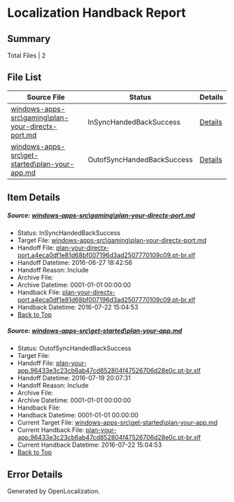 # <a name='report-top'></a> Localization Handback Report

## Summary
 Total Files | 2

## File List
 Source File | Status | Details 
 ----------- | ------ | ------- 
 [windows-apps-src\gaming\plan-your-directx-port.md](https://github.com/Microsoft/windows-apps/blob/6530fa257ea3735453a97eb5d916524e750e62fc/windows-apps-src/gaming/plan-your-directx-port.md) | InSyncHandedBackSuccess | [Details](#929ad82ce057754ee04f1f27537e03520e95157a2267)
 [windows-apps-src\get-started\plan-your-app.md](https://github.com/Microsoft/windows-apps/blob/43214b9e2c786a007b8d9cdef7700e275101aba5/windows-apps-src/get-started/plan-your-app.md) | OutofSyncHandedBackSuccess | [Details](#824ff176e1ec2d850ad11314082c588594df63d62686)

## Item Details
##### <a name='929ad82ce057754ee04f1f27537e03520e95157a2267'></a> Source: [windows-apps-src\gaming\plan-your-directx-port.md](https://github.com/Microsoft/windows-apps/blob/6530fa257ea3735453a97eb5d916524e750e62fc/windows-apps-src/gaming/plan-your-directx-port.md)
* Status: InSyncHandedBackSuccess
* Target File: [windows-apps-src\gaming\plan-your-directx-port.md](https://github.com/Microsoft/windows-apps.pt-br/blob/4f16ef4aaa1fb6208e766f6d619af3b3b7cc89e5/windows-apps-src/gaming/plan-your-directx-port.md)
* Handoff File: [plan-your-directx-port.a4eca0df1e81d68bf007196d3ad2507770109c09.pt-br.xlf](https://github.com/Microsoft/WDG.handoff/blob/dfa4cdaa527c5ba1d53d7dd4bd810841542e768a/ol-handoff/Microsoft/windows-apps.pt-br/master/plan-your-directx-port.a4eca0df1e81d68bf007196d3ad2507770109c09.pt-br.xlf)
* Handoff Datetime: 2016-06-27 18:42:56
* Handoff Reason: Include
* Archive File: 
* Archive Datetime: 0001-01-01 00:00:00
* Handback File: [plan-your-directx-port.a4eca0df1e81d68bf007196d3ad2507770109c09.pt-br.xlf](https://github.com/Microsoft/WDG.handback/blob/c6cd403a4c9bae67a0babc078b3a32d891cc42cb/ol-handback/Microsoft/windows-apps.pt-br/master/plan-your-directx-port.a4eca0df1e81d68bf007196d3ad2507770109c09.pt-br.xlf)
* Handback Datetime: 2016-07-22 15:04:53
* [Back to Top](#report-top)

##### <a name='824ff176e1ec2d850ad11314082c588594df63d62686'></a> Source: [windows-apps-src\get-started\plan-your-app.md](https://github.com/Microsoft/windows-apps/blob/43214b9e2c786a007b8d9cdef7700e275101aba5/windows-apps-src/get-started/plan-your-app.md)
* Status: OutofSyncHandedBackSuccess
* Target File: 
* Handoff File: [plan-your-app.96433e3c23cb6ab47cd852804f47526706d28e0c.pt-br.xlf](https://github.com/Microsoft/WDG.handoff/blob/a0a4f787ad7e4c84c69cdcbaf9a9425634d5d475/ol-handoff/Microsoft/windows-apps.pt-br/master/plan-your-app.96433e3c23cb6ab47cd852804f47526706d28e0c.pt-br.xlf)
* Handoff Datetime: 2016-07-19 20:07:31
* Handoff Reason: Include
* Archive File: 
* Archive Datetime: 0001-01-01 00:00:00
* Handback File: 
* Handback Datetime: 0001-01-01 00:00:00
* Current Target File: [windows-apps-src\get-started\plan-your-app.md](https://github.com/Microsoft/windows-apps.pt-br/blob/4f16ef4aaa1fb6208e766f6d619af3b3b7cc89e5/windows-apps-src/get-started/plan-your-app.md)
* Current Handback File: [plan-your-app.96433e3c23cb6ab47cd852804f47526706d28e0c.pt-br.xlf](https://github.com/Microsoft/WDG.handback/blob/c6cd403a4c9bae67a0babc078b3a32d891cc42cb/ol-handback/Microsoft/windows-apps.pt-br/master/plan-your-app.96433e3c23cb6ab47cd852804f47526706d28e0c.pt-br.xlf)
* Current Handback Datetime: 2016-07-22 15:04:53
* [Back to Top](#report-top)


## Error Details

Generated by OpenLocalization.
